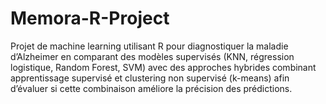 # Memora-R-Project
Projet de machine learning utilisant R pour diagnostiquer la maladie d’Alzheimer en comparant des modèles supervisés (KNN, régression logistique, Random Forest, SVM) avec des approches hybrides combinant apprentissage supervisé et clustering non supervisé (k-means) afin d’évaluer si cette combinaison améliore la précision des prédictions.
